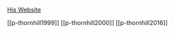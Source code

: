[His Website](http://originofarthur.com)


[[p-thornhill1999]]
[[p-thornhill2000]]
[[p-thornhill2016]]